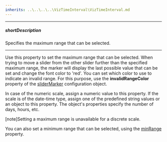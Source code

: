 ```yaml
---
inherits: ..\..\..\..\VizTimeInterval\VizTimeInterval.md
---
```

---
##### shortDescription
Specifies the maximum range that can be selected.

---
Use this property to set the maximum range that can be selected. When trying to move a slider from the other slider further than the specified maximum range, the marker will display the last possible value that can be set and change the font color to 'red'. You can set which color to use to indicate an invalid range. For this purpose, use the **invalidRangeColor** property of the [sliderMarker](/api-reference/20%20Data%20Visualization%20Widgets/dxRangeSelector/1%20Configuration/sliderMarker/invalidRangeColor.md '/Documentation/ApiReference/Data_Visualization_Widgets/dxRangeSelector/Configuration/sliderMarker/#invalidRangeColor') configuration object.

In case of the numeric scale, assign a numeric value to this property. If the scale is of the date-time type, assign one of the predefined string values or an object to this property. The object's properties specify the number of days, hours, etc.

[note]Setting a maximum range is unavailable for a discrete scale.

You can also set a minimum range that can be selected, using the [minRange](/api-reference/20%20Data%20Visualization%20Widgets/dxRangeSelector/1%20Configuration/scale/minRange '/Documentation/ApiReference/Data_Visualization_Widgets/dxRangeSelector/Configuration/scale/minRange/') property.